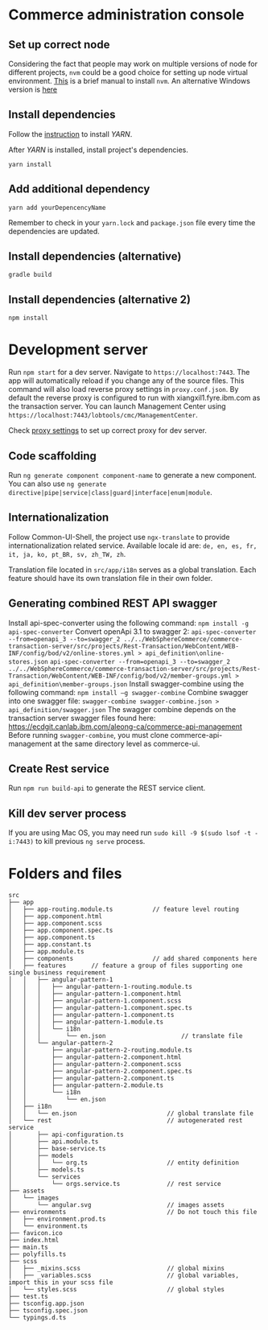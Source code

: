 # Commerce administration console 

## Set up correct node
Considering the fact that people may work on multiple versions of node for different projects, `nvm` could be a good choice for setting up node virtual environment. [This](https://nodesource.com/blog/installing-node-js-tutorial-using-nvm-on-mac-os-x-and-ubuntu/) is a brief manual to install `nvm`.  An alternative Windows version is [here](https://github.com/coreybutler/nvm-windows/releases)

## Install dependencies
Follow the [instruction](https://yarnpkg.com/en/docs/install#mac-stable) to install *YARN*.

After *YARN* is installed, install project's dependencies.
```
yarn install
```

## Add additional dependency
```
yarn add yourDepencencyName
```
Remember to check in your `yarn.lock` and `package.json` file every time the dependencies are updated. 

## Install dependencies (alternative)
```
gradle build
```

## Install dependencies (alternative 2)
```
npm install
```

# Development server

Run `npm start` for a dev server. Navigate to `https://localhost:7443`. The app will automatically reload if you change any of the source files. This command will also load reverse proxy settings in `proxy.conf.json`.
By default the reverse proxy is configured to run with xiangxil1.fyre.ibm.com as the transaction server. You can launch Management Center using `https://localhost:7443/lobtools/cmc/ManagementCenter`.

Check [proxy settings](https://github.com/angular/angular-cli/blob/master/docs/documentation/stories/proxy.md) to set up correct proxy for dev server. 

## Code scaffolding

Run `ng generate component component-name` to generate a new component. You can also use `ng generate directive|pipe|service|class|guard|interface|enum|module`.

## Internationalization
Follow Common-UI-Shell, the project use `ngx-translate` to provide internationalization related service. Available locale id are: `de, en, es, fr, it, ja, ko, pt_BR, sv, zh_TW, zh`. 

Translation file located in `src/app/i18n` serves as a global translation. Each feature should have its own translation file in their own folder.

## Generating combined REST API swagger

Install api-spec-converter using the following command: `npm install -g api-spec-converter`
Convert openApi 3.1 to swagger 2:
	`api-spec-converter --from=openapi_3 --to=swagger_2 ../../WebSphereCommerce/commerce-transaction-server/src/projects/Rest-Transaction/WebContent/WEB-INF/config/bod/v2/online-stores.yml > api_definition\online-stores.json`
	`api-spec-converter --from=openapi_3 --to=swagger_2 ../../WebSphereCommerce/commerce-transaction-server/src/projects/Rest-Transaction/WebContent/WEB-INF/config/bod/v2/member-groups.yml > api_definition\member-groups.json`
Install swagger-combine using the following command: `npm install –g swagger-combine`
Combine swagger into one swagger file: `swagger-combine swagger-combine.json > api_definition/swagger.json`
The swagger combine depends on the transaction server swagger files found here: https://ecdgit.canlab.ibm.com/aleong-ca/commerce-api-management
Before running `swagger-combine`, you must clone commerce-api-management at the same directory level as commerce-ui.

## Create Rest service
Run `npm run build-api` to generate the REST service client.

## Kill dev server process
If you are using Mac OS, you may need run `sudo kill -9 $(sudo lsof -t -i:7443)` to kill previous `ng serve` process. 


# Folders and files
```
src
├── app
│   ├── app-routing.module.ts           // feature level routing
│   ├── app.component.html              
│   ├── app.component.scss
│   ├── app.component.spec.ts
│   ├── app.component.ts
│   ├── app.constant.ts
│   ├── app.module.ts
│   ├── components                      // add shared components here
│   ├── features       // feature a group of files supporting one single business requirement
│   │   ├── angular-pattern-1
│   │   │   ├── angular-pattern-1-routing.module.ts
│   │   │   ├── angular-pattern-1.component.html
│   │   │   ├── angular-pattern-1.component.scss
│   │   │   ├── angular-pattern-1.component.spec.ts
│   │   │   ├── angular-pattern-1.component.ts
│   │   │   ├── angular-pattern-1.module.ts
│   │   │   └── i18n
│   │   │       └── en.json                     // translate file
│   │   └── angular-pattern-2
│   │       ├── angular-pattern-2-routing.module.ts
│   │       ├── angular-pattern-2.component.html
│   │       ├── angular-pattern-2.component.scss
│   │       ├── angular-pattern-2.component.spec.ts
│   │       ├── angular-pattern-2.component.ts
│   │       ├── angular-pattern-2.module.ts
│   │       └── i18n
│   │           └── en.json
│   ├── i18n
│   │   └── en.json                         // global translate file
│   └── rest                                // autogenerated rest service
│       ├── api-configuration.ts
│       ├── api.module.ts
│       ├── base-service.ts
│       ├── models
│       │   └── org.ts                      // entity definition
│       ├── models.ts
│       └── services
│           └── orgs.service.ts             // rest service
├── assets
│   └── images
│       └── angular.svg                     // images assets
├── environments                            // Do not touch this file
│   ├── environment.prod.ts
│   └── environment.ts
├── favicon.ico
├── index.html
├── main.ts
├── polyfills.ts
├── scss                                
│   ├── _mixins.scss                        // global mixins
│   ├── _variables.scss                     // global variables, import this in your scss file
│   └── styles.scss                         // global styles
├── test.ts
├── tsconfig.app.json
├── tsconfig.spec.json
└── typings.d.ts

```



